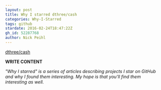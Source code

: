 ```yaml
---
layout: post
title: Why I starred dthree/cash
categories: Why-I-Starred
tags: github
stardate: 2016-02-24T18:47:22Z
gh_id: 52287768
author: Nick Peihl
---
```


[dthree/cash](star.repo.html_url)

**WRITE CONTENT**

*"Why I starred" is a series of articles describing projects I star on GitHub and why I found them interesting. My hope is that you'll find them interesting as well.*

